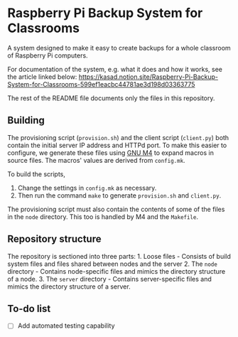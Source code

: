 # Raspberry Pi Backup System for Classrooms

A system designed to make it easy to create backups for a whole classroom of
Raspberry Pi computers.

For documentation of the system, e.g. what it does and how it works, see the
article linked below:
<https://kasad.notion.site/Raspberry-Pi-Backup-System-for-Classrooms-599ef1eacbc44781ae3d198d03363775>

The rest of the README file documents only the files in this repository.

## Building

The provisioning script (`provision.sh`) and the client script (`client.py`)
both contain the initial server IP address and HTTPd port. To make this easier
to configure, we generate these files using [GNU
M4](https://www.gnu.org/software/m4/) to expand macros in source files. The macros' values are derived from `config.mk`.

To build the scripts,
1. Change the settings in `config.mk` as necessary.
2. Then run the command `make` to generate `provision.sh` and `client.py`.

The provisioning script must also contain the contents of some of the
files in the `node` directory. This too is handled by M4 and the `Makefile`.

## Repository structure

The repository is sectioned into three parts:
    1. Loose files - Consists of build system files and files shared between
       nodes and the server
    2. The `node` directory - Contains node-specific files and mimics the
       directory structure of a node.
    3. The `server` directory - Contains server-specific files and mimics the
       directory structure of a server.

## To-do list

- [ ] Add automated testing capability
